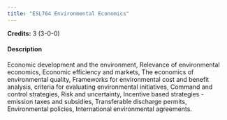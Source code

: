 ```yaml
---
title: "ESL764 Environmental Economics"
---
```

**Credits:** 3 (3-0-0)

#### Description
Economic development and the environment, Relevance of environmental economics, Economic efficiency and markets, The economics of environmental quality, Frameworks for environmental cost and benefit analysis, criteria for evaluating environmental initiatives, Command and control strategies, Risk and uncertainty, Incentive based strategies - emission taxes and subsidies, Transferable discharge permits, Environmental policies, International environmental agreements.